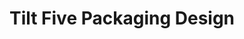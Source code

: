 ---
layout: project
title: "Tilt Five Packaging Design"
client: "Tilt Five"
year: "2022"
sector: "Product packaging"
description: "Packaging design of Tilt Five's keepsake box for their innovative AR glasses"
brief: "After running a successful Kickstarter campaign, Tilt Five approached our team to collaborate on the packaging design for a keepsake box that would house their innovative AR glasses. They sought our expertise to ensure a memorable unboxing experience for their enthusiastic Kickstarter backers."
solution: "The design not only showcases the content inside the box but also conveys the magic that awaits when the AR glasses are worn, transforming the world into an immersive three-dimensional augmented reality. The choice of colors, graphics, and gold foil material enhances this captivating experience, visually communicating the enchantment of the games."
services:
 - "design research"
 - "branding and identity"
 - "ideation"
 - "illustration"
 - "packaging design"
 - "2D CAD"
 - "design documentation"
link: "“https://www.tiltfive.com/”"
main_image: "/assets/images/projects/tilt_five__packaging/h_w_TiltFive.jpg"
images:
 - "/assets/images/projects/tilt_five__packaging/p_w_TiltFive_01.jpg"
 - "/assets/images/projects/tilt_five__packaging/p_w_TiltFive_02.jpg"
 - "/assets/images/projects/tilt_five__packaging/p_w_TiltFive_03.jpg"

---